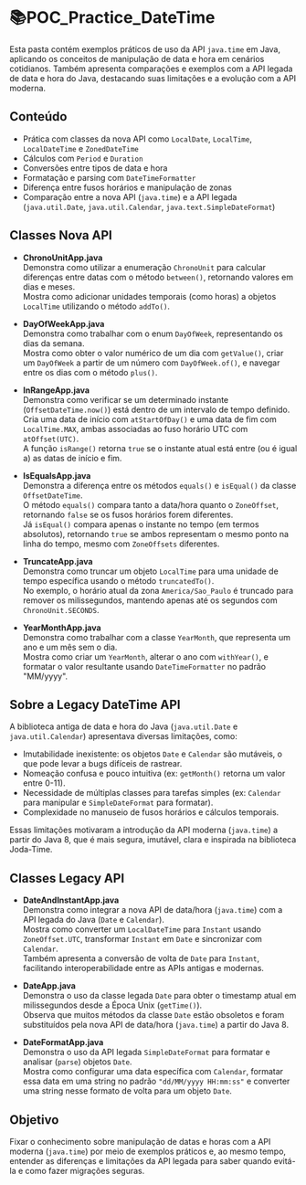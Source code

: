 # 📚POC_Practice_DateTime

Esta pasta contém exemplos práticos de uso da API `java.time` em Java, aplicando os conceitos de manipulação de data e hora em cenários cotidianos. Também apresenta comparações e exemplos com a API legada de data e hora do Java, destacando suas limitações e a evolução com a API moderna.

## Conteúdo

- Prática com classes da nova API como `LocalDate`, `LocalTime`, `LocalDateTime` e `ZonedDateTime`
- Cálculos com `Period` e `Duration`
- Conversões entre tipos de data e hora
- Formatação e parsing com `DateTimeFormatter`
- Diferença entre fusos horários e manipulação de zonas
- Comparação entre a nova API (`java.time`) e a API legada (`java.util.Date`, `java.util.Calendar`, `java.text.SimpleDateFormat`)

## Classes Nova API
- **ChronoUnitApp.java**  
  Demonstra como utilizar a enumeração `ChronoUnit` para calcular diferenças entre datas com o método `between()`, retornando valores em dias e meses.  
  Mostra como adicionar unidades temporais (como horas) a objetos `LocalTime` utilizando o método `addTo()`.

- **DayOfWeekApp.java**  
  Demonstra como trabalhar com o enum `DayOfWeek`, representando os dias da semana.  
  Mostra como obter o valor numérico de um dia com `getValue()`, criar um `DayOfWeek` a partir de um número com `DayOfWeek.of()`, e navegar entre os dias com o método `plus()`.

- **InRangeApp.java**  
  Demonstra como verificar se um determinado instante (`OffsetDateTime.now()`) está dentro de um intervalo de tempo definido.  
  Cria uma data de início com `atStartOfDay()` e uma data de fim com `LocalTime.MAX`, ambas associadas ao fuso horário UTC com `atOffset(UTC)`.  
  A função `isRange()` retorna `true` se o instante atual está entre (ou é igual a) as datas de início e fim.

- **IsEqualsApp.java**  
  Demonstra a diferença entre os métodos `equals()` e `isEqual()` da classe `OffsetDateTime`.  
  O método `equals()` compara tanto a data/hora quanto o `ZoneOffset`, retornando `false` se os fusos horários forem diferentes.  
  Já `isEqual()` compara apenas o instante no tempo (em termos absolutos), retornando `true` se ambos representam o mesmo ponto na linha do tempo, mesmo com `ZoneOffsets` diferentes.

- **TruncateApp.java**  
  Demonstra como truncar um objeto `LocalTime` para uma unidade de tempo específica usando o método `truncatedTo()`.  
  No exemplo, o horário atual da zona `America/Sao_Paulo` é truncado para remover os milissegundos, mantendo apenas até os segundos com `ChronoUnit.SECONDS`.

- **YearMonthApp.java**  
  Demonstra como trabalhar com a classe `YearMonth`, que representa um ano e um mês sem o dia.  
  Mostra como criar um `YearMonth`, alterar o ano com `withYear()`, e formatar o valor resultante usando `DateTimeFormatter` no padrão "MM/yyyy".

## Sobre a Legacy DateTime API

A biblioteca antiga de data e hora do Java (`java.util.Date` e `java.util.Calendar`) apresentava diversas limitações, como:

- Imutabilidade inexistente: os objetos `Date` e `Calendar` são mutáveis, o que pode levar a bugs difíceis de rastrear.
- Nomeação confusa e pouco intuitiva (ex: `getMonth()` retorna um valor entre 0-11).
- Necessidade de múltiplas classes para tarefas simples (ex: `Calendar` para manipular e `SimpleDateFormat` para formatar).
- Complexidade no manuseio de fusos horários e cálculos temporais.

Essas limitações motivaram a introdução da API moderna (`java.time`) a partir do Java 8, que é mais segura, imutável, clara e inspirada na biblioteca Joda-Time.

## Classes Legacy API
- **DateAndInstantApp.java**  
  Demonstra como integrar a nova API de data/hora (`java.time`) com a API legada do Java (`Date` e `Calendar`).  
  Mostra como converter um `LocalDateTime` para `Instant` usando `ZoneOffset.UTC`, transformar `Instant` em `Date` e sincronizar com `Calendar`.  
  Também apresenta a conversão de volta de `Date` para `Instant`, facilitando interoperabilidade entre as APIs antigas e modernas.

- **DateApp.java**  
  Demonstra o uso da classe legada `Date` para obter o timestamp atual em milissegundos desde a Época Unix (`getTime()`).  
  Observa que muitos métodos da classe `Date` estão obsoletos e foram substituídos pela nova API de data/hora (`java.time`) a partir do Java 8.

- **DateFormatApp.java**  
  Demonstra o uso da API legada `SimpleDateFormat` para formatar e analisar (`parse`) objetos `Date`.  
  Mostra como configurar uma data específica com `Calendar`, formatar essa data em uma string no padrão `"dd/MM/yyyy HH:mm:ss"` e converter uma string nesse formato de volta para um objeto `Date`.

## Objetivo

Fixar o conhecimento sobre manipulação de datas e horas com a API moderna (`java.time`) por meio de exemplos práticos e, ao mesmo tempo, entender as diferenças e limitações da API legada para saber quando evitá-la e como fazer migrações seguras.
